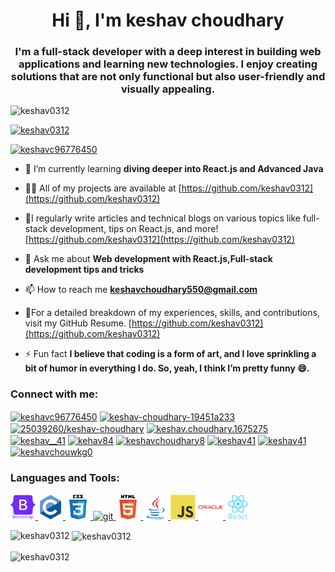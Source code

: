 <h1 align="center">Hi 👋, I'm keshav choudhary</h1>
<h3 align="center">I'm a full-stack developer with a deep interest in building web applications and learning new technologies. I enjoy creating solutions that are not only functional but also user-friendly and visually appealing.</h3>

<p align="left"> <img src="https://komarev.com/ghpvc/?username=keshav0312&label=Profile%20views&color=0e75b6&style=flat" alt="keshav0312" /> </p>

<p align="left"> <a href="https://github.com/ryo-ma/github-profile-trophy"><img src="https://github-profile-trophy.vercel.app/?username=keshav0312" alt="keshav0312" /></a> </p>

<p align="left"> <a href="https://twitter.com/keshavc96776450" target="blank"><img src="https://img.shields.io/twitter/follow/keshavc96776450?logo=twitter&style=for-the-badge" alt="keshavc96776450" /></a> </p>

- 🌱 I’m currently learning **diving deeper into React.js and Advanced Java**

- 👨‍💻 All of my projects are available at [https://github.com/keshav0312](https://github.com/keshav0312)

- 📝I regularly write articles and technical blogs on various topics like full-stack development, tips on React.js, and more! [https://github.com/keshav0312](https://github.com/keshav0312)

- 💬 Ask me about **Web development with React.js,Full-stack development tips and tricks**

- 📫 How to reach me **keshavchoudhary550@gmail.com**

- 📄For a detailed breakdown of my experiences, skills, and contributions, visit my GitHub Resume. [https://github.com/keshav0312](https://github.com/keshav0312)

- ⚡ Fun fact **I believe that coding is a form of art, and I love sprinkling a bit of humor in everything I do. So, yeah, I think I’m pretty funny 😄.**

<h3 align="left">Connect with me:</h3>
<p align="left">
<a href="https://twitter.com/keshavc96776450" target="blank"><img align="center" src="https://raw.githubusercontent.com/rahuldkjain/github-profile-readme-generator/master/src/images/icons/Social/twitter.svg" alt="keshavc96776450" height="30" width="40" /></a>
<a href="https://linkedin.com/in/keshav-choudhary-19451a233" target="blank"><img align="center" src="https://raw.githubusercontent.com/rahuldkjain/github-profile-readme-generator/master/src/images/icons/Social/linked-in-alt.svg" alt="keshav-choudhary-19451a233" height="30" width="40" /></a>
<a href="https://stackoverflow.com/users/25039260/keshav-choudhary" target="blank"><img align="center" src="https://raw.githubusercontent.com/rahuldkjain/github-profile-readme-generator/master/src/images/icons/Social/stack-overflow.svg" alt="25039260/keshav-choudhary" height="30" width="40" /></a>
<a href="https://fb.com/keshav.choudhary.1675275" target="blank"><img align="center" src="https://raw.githubusercontent.com/rahuldkjain/github-profile-readme-generator/master/src/images/icons/Social/facebook.svg" alt="keshav.choudhary.1675275" height="30" width="40" /></a>
<a href="https://instagram.com/keshav__41" target="blank"><img align="center" src="https://raw.githubusercontent.com/rahuldkjain/github-profile-readme-generator/master/src/images/icons/Social/instagram.svg" alt="keshav__41" height="30" width="40" /></a>
<a href="https://www.codechef.com/users/kehav84" target="blank"><img align="center" src="https://cdn.jsdelivr.net/npm/simple-icons@3.1.0/icons/codechef.svg" alt="kehav84" height="30" width="40" /></a>
<a href="https://www.hackerrank.com/keshavchoudhary8" target="blank"><img align="center" src="https://raw.githubusercontent.com/rahuldkjain/github-profile-readme-generator/master/src/images/icons/Social/hackerrank.svg" alt="keshavchoudhary8" height="30" width="40" /></a>
<a href="https://codeforces.com/profile/keshav41" target="blank"><img align="center" src="https://raw.githubusercontent.com/rahuldkjain/github-profile-readme-generator/master/src/images/icons/Social/codeforces.svg" alt="keshav41" height="30" width="40" /></a>
<a href="https://www.leetcode.com/keshav41" target="blank"><img align="center" src="https://raw.githubusercontent.com/rahuldkjain/github-profile-readme-generator/master/src/images/icons/Social/leet-code.svg" alt="keshav41" height="30" width="40" /></a>
<a href="https://auth.geeksforgeeks.org/user/keshavchouwkg0" target="blank"><img align="center" src="https://raw.githubusercontent.com/rahuldkjain/github-profile-readme-generator/master/src/images/icons/Social/geeks-for-geeks.svg" alt="keshavchouwkg0" height="30" width="40" /></a>
</p>

<h3 align="left">Languages and Tools:</h3>
<p align="left"> <a href="https://getbootstrap.com" target="_blank" rel="noreferrer"> <img src="https://raw.githubusercontent.com/devicons/devicon/master/icons/bootstrap/bootstrap-plain-wordmark.svg" alt="bootstrap" width="40" height="40"/> </a> <a href="https://www.cprogramming.com/" target="_blank" rel="noreferrer"> <img src="https://raw.githubusercontent.com/devicons/devicon/master/icons/c/c-original.svg" alt="c" width="40" height="40"/> </a> <a href="https://www.w3schools.com/css/" target="_blank" rel="noreferrer"> <img src="https://raw.githubusercontent.com/devicons/devicon/master/icons/css3/css3-original-wordmark.svg" alt="css3" width="40" height="40"/> </a> <a href="https://git-scm.com/" target="_blank" rel="noreferrer"> <img src="https://www.vectorlogo.zone/logos/git-scm/git-scm-icon.svg" alt="git" width="40" height="40"/> </a> <a href="https://www.w3.org/html/" target="_blank" rel="noreferrer"> <img src="https://raw.githubusercontent.com/devicons/devicon/master/icons/html5/html5-original-wordmark.svg" alt="html5" width="40" height="40"/> </a> <a href="https://www.java.com" target="_blank" rel="noreferrer"> <img src="https://raw.githubusercontent.com/devicons/devicon/master/icons/java/java-original.svg" alt="java" width="40" height="40"/> </a> <a href="https://developer.mozilla.org/en-US/docs/Web/JavaScript" target="_blank" rel="noreferrer"> <img src="https://raw.githubusercontent.com/devicons/devicon/master/icons/javascript/javascript-original.svg" alt="javascript" width="40" height="40"/> </a> <a href="https://www.oracle.com/" target="_blank" rel="noreferrer"> <img src="https://raw.githubusercontent.com/devicons/devicon/master/icons/oracle/oracle-original.svg" alt="oracle" width="40" height="40"/> </a> <a href="https://reactjs.org/" target="_blank" rel="noreferrer"> <img src="https://raw.githubusercontent.com/devicons/devicon/master/icons/react/react-original-wordmark.svg" alt="react" width="40" height="40"/> </a> </p>

<p><img align="left" src="https://github-readme-stats.vercel.app/api/top-langs?username=keshav0312&show_icons=true&locale=en&layout=compact" alt="keshav0312" /></p>

<p>&nbsp;<img align="center" src="https://github-readme-stats.vercel.app/api?username=keshav0312&show_icons=true&locale=en" alt="keshav0312" /></p>

<p><img align="center" src="https://github-readme-streak-stats.herokuapp.com/?user=keshav0312&" alt="keshav0312" /></p>
